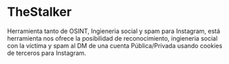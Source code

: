 # TheStalker
Herramienta tanto de OSINT, Ingieneria social y spam para Instagram, está herramienta nos ofrece la posibilidad de reconocimiento, ingieneria social con la víctima y spam al DM de una cuenta Pública/Privada usando cookies de terceros para Instagram.
